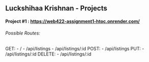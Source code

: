 ## Luckshihaa Krishnan - Projects

#### Project #1 : https://web422-assignment1-htoc.onrender.com/
###### Possible Routes:
  GET:
    - /
    - /api/listings
    - /api/listings/:id
  POST:
    - /api/listings
  PUT:
    - /api/listings/:id
  DELETE:
    - /api/listings/:id
